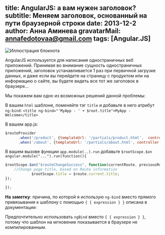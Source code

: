 title: AngularJS: а вам нужен заголовок?
subtitle: Меняем заголовок, основанный на пути браузерной строки 
date: 2013-12-2
author: Анна Аминева
gravatarMail: annafedotovaa@gmail.com
tags: [Angular.JS]
---

![Иллюстрация блокнота](/blog/images/title.png)

AngularJS используется для написания одностраничных веб приложений.  Принимая во внимание сущность одностраничных приложений, заголовок устанавливается 1 раз при первичной загрузке данных, и даже если вы перейдете на страницу с продуктом или на информацию о сайте, вы будете видеть все тот же заголовок в браузере…

<!-- more -->
Мы покажем вам одно из возможных решений данной проблемы:

В вашем `html` шаблоне, поменяйте тэг `title` и добавьте в него атрибут `ng-bind`:
`<title ng-bind="'MyApp - ' + $root.title">MyApp - Welcome</title>`

В вашем app.js:
```javascript
$routeProvider
      .when('/product', {templateUrl: '/partials/product.html',  controller: 'ProductCtrl', title: 'Discover our Product'})
      .when('/about', {templateUrl: '/partials/about.html', controller: 'AboutCtrl', title: 'About US'});
```
В вашем вызове функции `app.module(..).run` добавьте  `$rootScope.$on`
`angular.module("...").run(function(){`

```javascript
$rootScope.$on("$routeChangeSuccess", function(currentRoute, previousRoute){
    //Change page title, based on Route information
    		$rootScope.title = $route.current.title;
});

});
```

**На заметку**: причина, по которой я использую `ng-bind` вместо прямого привязывания к шаблону с помощью `{ { expression } }` описана в документации:

Предпочтительно использовать `ngBind` вместо `{ { expression } }`, потому что шаблон на мгновение показывается в браузере не компилированным.
